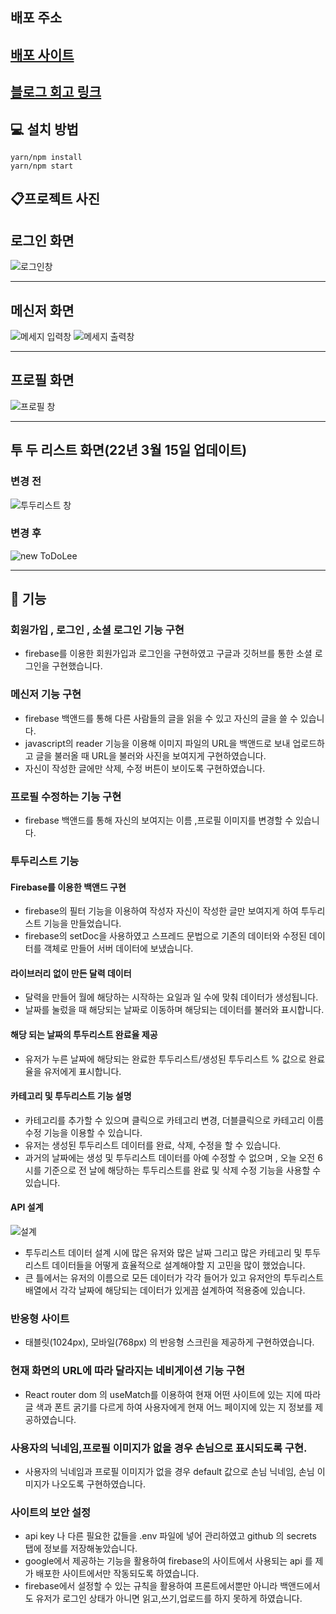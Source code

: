 ## 배포 주소

## <a href="https://gilpop8663.github.io/clone-social-network-service/">배포 사이트</a>

## <a href="https://hell-of-company-builder.tistory.com/289">블로그 회고 링크</a>

## 💻 설치 방법

    yarn/npm install
    yarn/npm start

## 📋프로젝트 사진

## 로그인 화면

<img src="https://user-images.githubusercontent.com/80146176/155887219-cf841269-49b7-4976-87ec-c6cd3788e370.png" alt="로그인창"/>

---

## 메신저 화면

<img src="https://user-images.githubusercontent.com/80146176/155887456-cc119147-2359-4402-bc5c-21a5718e0ced.png" alt="메세지 입력창"/>
<img src="https://user-images.githubusercontent.com/80146176/155887482-bda11154-a7c2-49b0-9922-765d2c8d2308.png" alt="메세지 출력창"/>

---

## 프로필 화면

<img src="https://user-images.githubusercontent.com/80146176/155887526-7edceedc-6416-4dfb-a6b7-773d79603b52.png" alt="프로필 창"/>

---

## 투 두 리스트 화면(22년 3월 15일 업데이트)

### 변경 전

<img src="https://user-images.githubusercontent.com/80146176/155887586-f2f64d11-d39f-4350-9b96-e2b1a6c7cdc4.png" alt="투두리스트 창"/>

### 변경 후

<img src="https://user-images.githubusercontent.com/80146176/159179090-f89e8923-70ac-433c-814e-0bc84cf198df.png" alt="new ToDoLee"/>

---

## 📝 기능

### 회원가입 , 로그인 , 소셜 로그인 기능 구현

- firebase를 이용한 회원가입과 로그인을 구현하였고 구글과 깃허브를 통한 소셜 로그인을 구현했습니다.

### 메신저 기능 구현

- firebase 백앤드를 통해 다른 사람들의 글을 읽을 수 있고 자신의 글을 쓸 수 있습니다.
- javascript의 reader 기능을 이용해 이미지 파일의 URL을 백앤드로 보내 업로드하고 글을 불러올 때 URL을 불러와 사진을 보여지게 구현하였습니다.
- 자신이 작성한 글에만 삭제, 수정 버튼이 보이도록 구현하였습니다.

### 프로필 수정하는 기능 구현

- firebase 백앤드를 통해 자신의 보여지는 이름 ,프로필 이미지를 변경할 수 있습니다.

### 투두리스트 기능

#### Firebase를 이용한 백앤드 구현

- firebase의 필터 기능을 이용하여 작성자 자신이 작성한 글만 보여지게 하여 투두리스트 기능을 만들었습니다.
- firebase의 setDoc을 사용하였고 스프레드 문법으로 기존의 데이터와 수정된 데이터를 객체로 만들어 서버 데이터에 보냈습니다.

#### 라이브러리 없이 만든 달력 데이터

- 달력을 만들어 월에 해당하는 시작하는 요일과 일 수에 맞춰 데이터가 생성됩니다.
- 날짜를 눌렀을 때 해당되는 날짜로 이동하며 해당되는 데이터를 불러와 표시합니다.

#### 해당 되는 날짜의 투두리스트 완료율 제공

- 유저가 누른 날짜에 해당되는 완료한 투두리스트/생성된 투두리스트 % 값으로 완료율을 유저에게 표시합니다.

#### 카테고리 및 투두리스트 기능 설명

- 카테고리를 추가할 수 있으며 클릭으로 카테고리 변경, 더블클릭으로 카테고리 이름 수정 기능을 이용할 수 있습니다.
- 유저는 생성된 투두리스트 데이터를 완료, 삭제, 수정을 할 수 있습니다.
- 과거의 날짜에는 생성 및 투두리스트 데이터를 아예 수정할 수 없으며 , 오늘 오전 6시를 기준으로 전 날에 해당하는 투두리스트를 완료 및 삭제 수정 기능을 사용할 수 있습니다.

#### API 설계

<img src="https://user-images.githubusercontent.com/80146176/159180006-8f93fce6-7106-4390-8218-a9e54993d8c4.png" alt="설계"/>

- 투두리스트 데이터 설계 시에 많은 유저와 많은 날짜 그리고 많은 카테고리 및 투두리스트 데이터들을 어떻게 효율적으로 설계해야할 지 고민을 많이 했었습니다.
- 큰 틀에서는 유저의 이름으로 모든 데이터가 각각 들어가 있고 유저안의 투두리스트 배열에서 각각 날짜에 해당되는 데이터가 있게끔 설계하여 적용중에 있습니다.

### 반응형 사이트

- 태블릿(1024px), 모바일(768px) 의 반응형 스크린을 제공하게 구현하였습니다.

### 현재 화면의 URL에 따라 달라지는 네비게이션 기능 구현

- React router dom 의 useMatch를 이용하여 현재 어떤 사이트에 있는 지에 따라 글 색과 폰트 굵기를 다르게 하여 사용자에게 현재 어느 페이지에 있는 지 정보를 제공하였습니다.

### 사용자의 닉네임,프로필 이미지가 없을 경우 손님으로 표시되도록 구현.

- 사용자의 닉네임과 프로필 이미지가 없을 경우 default 값으로 손님 닉네임, 손님 이미지가 나오도록 구현하였습니다.

### 사이트의 보안 설정

- api key 나 다른 필요한 값들을 .env 파일에 넣어 관리하였고 github 의 secrets 탭에 정보를 저장해놓았습니다.
- google에서 제공하는 기능을 활용하여 firebase의 사이트에서 사용되는 api 를 제가 배포한 사이트에서만 작동되도록 하였습니다.
- firebase에서 설정할 수 있는 규칙을 활용하여 프론트에서뿐만 아니라 백앤드에서도 유저가 로그인 상태가 아니면 읽고,쓰기,업로드를 하지 못하게 하였습니다.
